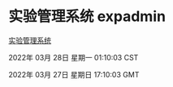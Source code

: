 # 实验管理系统 expadmin
[实验管理系统](http://59.174.25.134:56808/expadmin-782313d2-e1b1-4ea7-932e-3a55e6a1a4d0/)

2022年 03月 28日 星期一 01:10:03 CST

2022年 03月 27日 星期日 17:10:03 GMT
